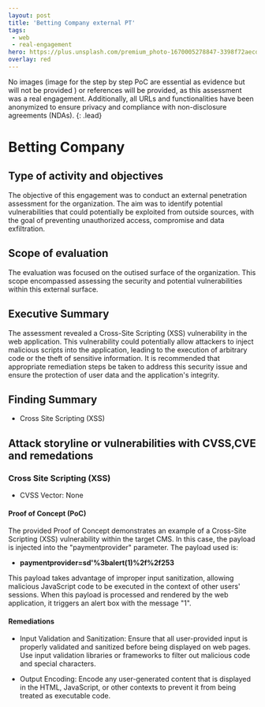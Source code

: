 ```yaml
---
layout: post
title: 'Betting Company external PT'
tags:
 - web
 - real-engagement
hero: https://plus.unsplash.com/premium_photo-1670005278847-3398f72aecdc?ixlib=rb-4.0.3&ixid=M3wxMjA3fDB8MHxwaG90by1wYWdlfHx8fGVufDB8fHx8fA%3D%3D&auto=format&fit=crop&w=1470&q=80
overlay: red
---
```


No images (image for the step by step PoC are essential as evidence but will not be provided
) or references will be provided, as this assessment was a real engagement. Additionally, all URLs and functionalities have been anonymized to ensure privacy and compliance with non-disclosure agreements (NDAs). {: .lead} <!--break-->

# Betting Company

## Type of activity and objectives
The objective of this engagement was to conduct an external penetration assessment for the organization. The aim was to identify potential vulnerabilities that could potentially be exploited from outside sources, with the goal of preventing unauthorized access, compromise and data exfiltration.
## Scope of evaluation
The evaluation was focused on the outised surface of the organization. This scope encompassed assessing the security and potential vulnerabilities within this external surface.
## Executive Summary
The assessment revealed a Cross-Site Scripting (XSS) vulnerability in the web application. This vulnerability could potentially allow attackers to inject malicious scripts into the application, leading to the execution of arbitrary code or the theft of sensitive information. It is recommended that appropriate remediation steps be taken to address this security issue and ensure the protection of user data and the application's integrity.
## Finding Summary
- Cross Site Scripting (XSS)
## Attack storyline or vulnerabilities with CVSS,CVE and remedations
### Cross Site Scripting (XSS)
- CVSS Vector: None
#### Proof of Concept (PoC) 
The provided Proof of Concept demonstrates an example of a Cross-Site Scripting (XSS) vulnerability within the target CMS. In this case, the payload is injected into the "paymentprovider" parameter. The payload used is:

- **paymentprovider=sd'%3balert(1)%2f%2f253**


This payload takes advantage of improper input sanitization, allowing malicious JavaScript code to be executed in the context of other users' sessions. When this payload is processed and rendered by the web application, it triggers an alert box with the message "1".


#### Remediations
- Input Validation and Sanitization: Ensure that all user-provided input is properly validated and sanitized before being displayed on web pages. Use input validation libraries or frameworks to filter out malicious code and special characters.

- Output Encoding: Encode any user-generated content that is displayed in the HTML, JavaScript, or other contexts to prevent it from being treated as executable code.